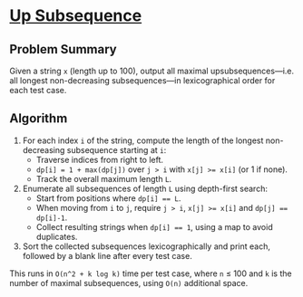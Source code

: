 # [Up Subsequence](https://www.spoj.com/problems/UPSUB/)

## Problem Summary
Given a string `x` (length up to 100), output all maximal upsubsequences—i.e. all longest non-decreasing subsequences—in lexicographical order for each test case.

## Algorithm
1. For each index `i` of the string, compute the length of the longest non-decreasing subsequence starting at `i`:
   - Traverse indices from right to left.
   - `dp[i] = 1 + max(dp[j])` over `j > i` with `x[j] >= x[i]` (or 1 if none).
   - Track the overall maximum length `L`.
2. Enumerate all subsequences of length `L` using depth-first search:
   - Start from positions where `dp[i] == L`.
   - When moving from `i` to `j`, require `j > i`, `x[j] >= x[i]` and `dp[j] == dp[i]-1`.
   - Collect resulting strings when `dp[i] == 1`, using a map to avoid duplicates.
3. Sort the collected subsequences lexicographically and print each, followed by a blank line after every test case.

This runs in `O(n^2 + k log k)` time per test case, where `n` ≤ 100 and `k` is the number of maximal subsequences, using `O(n)` additional space.
